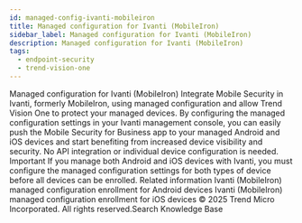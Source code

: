 ```yaml
---
id: managed-config-ivanti-mobileiron
title: Managed configuration for Ivanti (MobileIron)
sidebar_label: Managed configuration for Ivanti (MobileIron)
description: Managed configuration for Ivanti (MobileIron)
tags:
  - endpoint-security
  - trend-vision-one
---
```


 Managed configuration for Ivanti (MobileIron) Integrate Mobile Security in Ivanti, formerly MobileIron, using managed configuration and allow Trend Vision One to protect your managed devices. By configuring the managed configuration settings in your Ivanti management console, you can easily push the Mobile Security for Business app to your managed Android and iOS devices and start benefiting from increased device visibility and security. No API integration or individual device configuration is needed. Important If you manage both Android and iOS devices with Ivanti, you must configure the managed configuration settings for both types of device before all devices can be enrolled. Related information Ivanti (MobileIron) managed configuration enrollment for Android devices Ivanti (MobileIron) managed configuration enrollment for iOS devices © 2025 Trend Micro Incorporated. All rights reserved.Search Knowledge Base